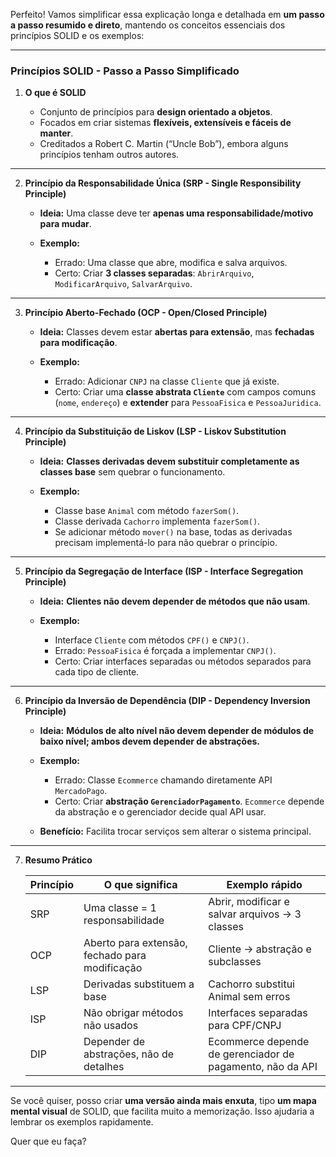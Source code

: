 Perfeito! Vamos simplificar essa explicação longa e detalhada em **um passo a passo resumido e direto**, mantendo os conceitos essenciais dos princípios SOLID e os exemplos:

---

### **Princípios SOLID - Passo a Passo Simplificado**

1. **O que é SOLID**

   * Conjunto de princípios para **design orientado a objetos**.
   * Focados em criar sistemas **flexíveis, extensíveis e fáceis de manter**.
   * Creditados a Robert C. Martin (“Uncle Bob”), embora alguns princípios tenham outros autores.

---

2. **Princípio da Responsabilidade Única (SRP - Single Responsibility Principle)**

   * **Ideia:** Uma classe deve ter **apenas uma responsabilidade/motivo para mudar**.
   * **Exemplo:**

     * Errado: Uma classe que abre, modifica e salva arquivos.
     * Certo: Criar **3 classes separadas**: `AbrirArquivo`, `ModificarArquivo`, `SalvarArquivo`.

---

3. **Princípio Aberto-Fechado (OCP - Open/Closed Principle)**

   * **Ideia:** Classes devem estar **abertas para extensão**, mas **fechadas para modificação**.
   * **Exemplo:**

     * Errado: Adicionar `CNPJ` na classe `Cliente` que já existe.
     * Certo: Criar uma **classe abstrata `Cliente`** com campos comuns (`nome`, `endereço`) e **extender** para `PessoaFisica` e `PessoaJuridica`.

---

4. **Princípio da Substituição de Liskov (LSP - Liskov Substitution Principle)**

   * **Ideia:** **Classes derivadas devem substituir completamente as classes base** sem quebrar o funcionamento.
   * **Exemplo:**

     * Classe base `Animal` com método `fazerSom()`.
     * Classe derivada `Cachorro` implementa `fazerSom()`.
     * Se adicionar método `mover()` na base, todas as derivadas precisam implementá-lo para não quebrar o princípio.

---

5. **Princípio da Segregação de Interface (ISP - Interface Segregation Principle)**

   * **Ideia:** **Clientes não devem depender de métodos que não usam**.
   * **Exemplo:**

     * Interface `Cliente` com métodos `CPF()` e `CNPJ()`.
     * Errado: `PessoaFisica` é forçada a implementar `CNPJ()`.
     * Certo: Criar interfaces separadas ou métodos separados para cada tipo de cliente.

---

6. **Princípio da Inversão de Dependência (DIP - Dependency Inversion Principle)**

   * **Ideia:** **Módulos de alto nível não devem depender de módulos de baixo nível; ambos devem depender de abstrações.**
   * **Exemplo:**

     * Errado: Classe `Ecommerce` chamando diretamente API `MercadoPago`.
     * Certo: Criar **abstração `GerenciadorPagamento`**. `Ecommerce` depende da abstração e o gerenciador decide qual API usar.
   * **Benefício:** Facilita trocar serviços sem alterar o sistema principal.

---

7. **Resumo Prático**

   | Princípio | O que significa                                | Exemplo rápido                                            |
   | --------- | ---------------------------------------------- | --------------------------------------------------------- |
   | SRP       | Uma classe = 1 responsabilidade                | Abrir, modificar e salvar arquivos → 3 classes            |
   | OCP       | Aberto para extensão, fechado para modificação | Cliente → abstração e subclasses                          |
   | LSP       | Derivadas substituem a base                    | Cachorro substitui Animal sem erros                       |
   | ISP       | Não obrigar métodos não usados                 | Interfaces separadas para CPF/CNPJ                        |
   | DIP       | Depender de abstrações, não de detalhes        | Ecommerce depende de gerenciador de pagamento, não da API |

---

Se você quiser, posso criar **uma versão ainda mais enxuta**, tipo **um mapa mental visual** de SOLID, que facilita muito a memorização. Isso ajudaria a lembrar os exemplos rapidamente.

Quer que eu faça?

